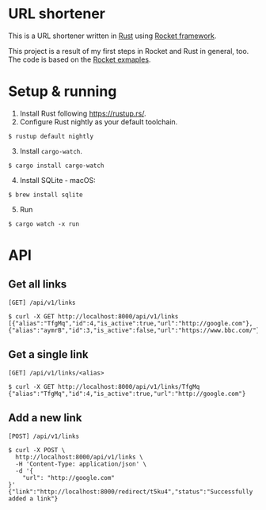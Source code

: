 # URL shortener
This is a URL shortener written in [Rust](https://www.rust-lang.org/) using [Rocket framework](https://rocket.rs/).

This project is a result of my first steps in Rocket and Rust in general, too. The code is based on the [Rocket exmaples](https://github.com/SergioBenitez/Rocket/tree/master/examples).

# Setup & running
1. Install Rust following https://rustup.rs/.
2. Configure Rust nightly as your default toolchain.
```
$ rustup default nightly
```
3. Install `cargo-watch`.
```
$ cargo install cargo-watch
```
4. Install SQLite - macOS:
```
$ brew install sqlite
```
5. Run
```
$ cargo watch -x run
```

# API
## Get all links
`[GET] /api/v1/links`
```
$ curl -X GET http://localhost:8000/api/v1/links
[{"alias":"TfgMq","id":4,"is_active":true,"url":"http://google.com"},{"alias":"aymrB","id":3,"is_active":false,"url":"https://www.bbc.com/"}]
```

## Get a single link
`[GET] /api/v1/links/<alias>`
```
$ curl -X GET http://localhost:8000/api/v1/links/TfgMq
{"alias":"TfgMq","id":4,"is_active":true,"url":"http://google.com"}
```

## Add a new link
`[POST] /api/v1/links`
```
$ curl -X POST \
  http://localhost:8000/api/v1/links \
  -H 'Content-Type: application/json' \
  -d '{
    "url": "http://google.com"
}'
{"link":"http://localhost:8000/redirect/t5ku4","status":"Successfully added a link"}
```
